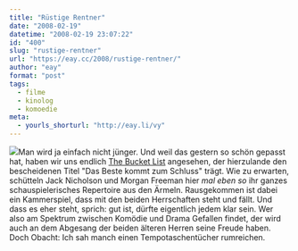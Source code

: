 ```yaml
---
title: "Rüstige Rentner"
date: "2008-02-19"
datetime: "2008-02-19 23:07:22"
id: "400"
slug: "rustige-rentner"
url: "https://eay.cc/2008/rustige-rentner/"
author: "eay"
format: "post"
tags:
  - filme
  - kinolog
  - komoedie
meta:
  - yourls_shorturl: "http://eay.li/vy"
---
```


![](/uploads/2008/bucketlist.jpg)Man wird ja einfach nicht jünger. Und weil das gestern so schön gepasst hat, haben wir uns endlich [The Bucket List](http://www.imdb.com/title/tt0825232/) angesehen, der hierzulande den bescheidenen Titel "Das Beste kommt zum Schluss" trägt. Wie zu erwarten, schütteln Jack Nicholson und Morgan Freeman hier _mal eben so_ ihr ganzes schauspielerisches Repertoire aus den Ärmeln. Rausgekommen ist dabei ein Kammerspiel, dass mit den beiden Herrschaften steht und fällt. Und dass es eher steht, sprich: gut ist, dürfte eigentlich jedem klar sein. Wer also am Spektrum zwischen Komödie und Drama Gefallen findet, der wird auch an dem Abgesang der beiden älteren Herren seine Freude haben. Doch Obacht: Ich sah manch einen Tempotaschentücher rumreichen.
